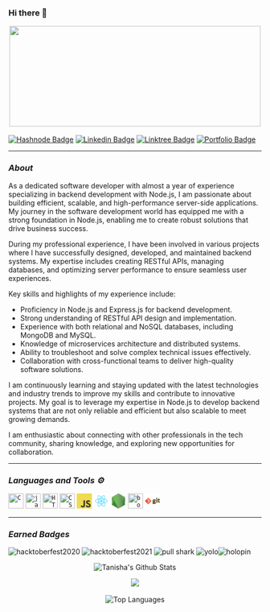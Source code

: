 ### Hi there 👋

<!--
**TANISHA3665/tanisha3665** is a ✨ _special_ ✨ repository because its `README.md` (this file) appears on your GitHub profile.

Here are some ideas to get you started:

- 🔭 I’m currently working on ...
- 🌱 I’m currently learning ...
- 👯 I’m looking to collaborate on ...
- 🤔 I’m looking for help with ...
- 💬 Ask me about ...
- 📫 How to reach me: ...
- 😄 Pronouns: ...
- ⚡ Fun fact: ...
-->



<p align="center">
  <img width="500" height="200" src="https://user-images.githubusercontent.com/62883463/236630159-7f62b826-c938-4f0f-aa38-fe7b7fbe0e9f.gif">
</p>

 [![Hashnode Badge](https://img.shields.io/badge/-tanisha-03a9f4?style=flat-square&logo=Hashnode&logoColor=white&link=https://tanishaaaa.hashnode.dev/)](https://tanishaaaa.hashnode.dev/)  [![Linkedin Badge](https://img.shields.io/badge/-tanisha-darkblue?style=flat-square&logo=Linkedin&logoColor=white&link=https://www.linkedin.com/in/tanisha-jaiswal-3547681a9/)](https://www.linkedin.com/in/tanisha-jaiswal-3547681a9/)  [![Linktree Badge](https://img.shields.io/badge/-tanisha-pink?style=flat-square&logo=Linktree&logoColor=black&link=https://linktr.ee/tanisha3665)](https://linktr.ee/tanisha3665)  [![Portfolio Badge](https://img.shields.io/badge/-tanisha.me-c14438?style=flat-square&logo=Browser&logoColor=white&link=https://TANISHA3665.github.io/)](https://TANISHA3665.github.io/) 

---------------------------------------------------------------------------------------------------------------------------------------------------------------------------------
### <i>About</i>
 
 As a dedicated software developer with almost a year of experience specializing in backend development with Node.js, I am passionate about building efficient, scalable, and high-performance server-side applications. My journey in the software development world has equipped me with a strong foundation in Node.js, enabling me to create robust solutions that drive business success.

During my professional experience, I have been involved in various projects where I have successfully designed, developed, and maintained backend systems. My expertise includes creating RESTful APIs, managing databases, and optimizing server performance to ensure seamless user experiences.

Key skills and highlights of my experience include:

* Proficiency in Node.js and Express.js for backend development.
* Strong understanding of RESTful API design and implementation.
* Experience with both relational and NoSQL databases, including MongoDB and MySQL.
* Knowledge of microservices architecture and distributed systems.
* Ability to troubleshoot and solve complex technical issues effectively.
* Collaboration with cross-functional teams to deliver high-quality software solutions.

I am continuously learning and staying updated with the latest technologies and industry trends to improve my skills and contribute to innovative projects. My goal is to leverage my expertise in Node.js to develop backend systems that are not only reliable and efficient but also scalable to meet growing demands.

I am enthusiastic about connecting with other professionals in the tech community, sharing knowledge, and exploring new opportunities for collaboration.

---------------------------------------------------------------------------------------------------------------------------------------------------------------------------------
### <i>Languages and Tools ⚙</i>
<code><img width="30px" height="30" src="https://raw.githubusercontent.com/jmnote/z-icons/master/svg/c.svg" title="C"></code>
<code><img width="30px" height="30" src="https://raw.githubusercontent.com/jmnote/z-icons/master/svg/java.svg" title="java"></code>
<code><img width="30px" height="30" src="https://upload.wikimedia.org/wikipedia/commons/thumb/6/61/HTML5_logo_and_wordmark.svg/2048px-HTML5_logo_and_wordmark.svg.png" title="HTML5"></code>
<code><img width="30px" height="30" src="https://upload.wikimedia.org/wikipedia/commons/thumb/d/d5/CSS3_logo_and_wordmark.svg/1200px-CSS3_logo_and_wordmark.svg.png" title="CSS3"></code>
<code><img width="30px" height="30" src="https://raw.githubusercontent.com/github/explore/80688e429a7d4ef2fca1e82350fe8e3517d3494d/topics/javascript/javascript.png" title="javascript"></code>
<code><img width="30px" height="30" src="https://raw.githubusercontent.com/github/explore/80688e429a7d4ef2fca1e82350fe8e3517d3494d/topics/react/react.png" title="react"></code>
<code><img width="30px" height="30" src="https://raw.githubusercontent.com/github/explore/80688e429a7d4ef2fca1e82350fe8e3517d3494d/topics/nodejs/nodejs.png" title="nodejs"></code>
<code><img width="30px" height="30" src="https://raw.githubusercontent.com/jmnote/z-icons/master/svg/bootstrap.svg" title="bootstrap"></code>
<code><img width="30px" height="30" src="https://raw.githubusercontent.com/github/explore/80688e429a7d4ef2fca1e82350fe8e3517d3494d/topics/git/git.png" title="git"></code>

---------------------------------------------------------------------------------------------------------------------------------------------------------------------------------
### <i>Earned Badges</i>

<img src="https://res.cloudinary.com/practicaldev/image/fetch/s--ipK3ZYfm--/c_limit,f_auto,fl_progressive,q_80,w_375/https://dev-to-uploads.s3.amazonaws.com/uploads/badge/badge_image/80/hacktoberfest2020-badge_2.png" alt="hacktoberfest2020" width="100" height="100"> <img src="https://res.cloudinary.com/practicaldev/image/fetch/s--cm4PWdMq--/c_limit,f_auto,fl_progressive,q_80,w_375/https://dev-to-uploads.s3.amazonaws.com/uploads/badge/badge_image/131/hacktoberfest-2021-badge.png" alt="hacktoberfest2021" width="100" height="100"> <img src="https://github.githubassets.com/images/modules/profile/achievements/pull-shark-default.png" alt="pull shark" width="100" height="100"> <img src="https://github.githubassets.com/images/modules/profile/achievements/yolo-default.png" alt="yolo" width="100" height="100"><img src="https://www.holopin.io/_next/image?url=https%3A%2F%2Fassets.holopin.io%2FeyJidWNrZXQiOiJob2xvcGluLWFzc2V0cyIsImtleSI6ImFzc2V0cy9jbDhlcTN6OWMwMzU3MDlsM2Z4OTluOHg2IiwiZWRpdHMiOnsicm90YXRlIjpudWxsfX0%3D&w=1920&q=75" alt="holopin" width="100" height="100">

<p align="center">
  <img alt="Tanisha's Github Stats" src="https://github-readme-stats.vercel.app/api?username=TANISHA3665&show_icons=true&theme=gotham">
</p>

<p align="center">
  <img alig src="https://github-profile-trophy.vercel.app/?username=TANISHA3665&&row=2&column=4&theme=juicyfresh" />
</p>

<p align="center">
  <img alt="Top Languages" src="https://github-readme-stats.vercel.app/api/top-langs/?username=TANISHA3665&show_icons=true&theme=gotham">
</p>

<!-- <p align="center">
  <img width="200" height="100" src="https://math.sun.ac.za/prodinger/thanks.gif">
</p> -->

